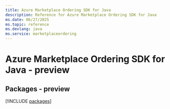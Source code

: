 ```yaml
---
title: Azure Marketplace Ordering SDK for Java
description: Reference for Azure Marketplace Ordering SDK for Java
ms.date: 06/27/2025
ms.topic: reference
ms.devlang: java
ms.service: marketplaceordering
---
```

# Azure Marketplace Ordering SDK for Java - preview
## Packages - preview
[!INCLUDE [packages](marketplace-ordering-index.md)]